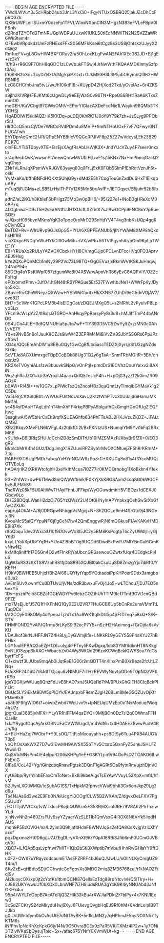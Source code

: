 -----BEGIN AGE ENCRYPTED FILE-----
YWdlLWVuY3J5cHRpb24ub3JnL3YxCi0+IFgyNTUxOSBRQ25jakJZcDhCcFp6Q3Zk
QXBrUWFLelliSUxmY0ozeFp1TFVLWloxNXpnClN3MHgzN3B3eFVLeFBpV0lFSnIv
d2RndTZYOFd3TmNRUGplWDRuUUxwK1UKLS0tIEdNNWlTN2N2SVZZaWR6Wk9tem4r
OFEwbVRpdkdzUmFzRHExdFFkS056MFkKsei6tCgz8s3US8jOhtskzUJyyX2dQig2
Rm1ucFV+gL8GwHW4BXFORuv2n/5OhLoxKLgPwAN2FAh1XEc362JD+Bj1gE+/z3kY
1t/hB+rR6C9F7OhH8qGDC1zL0w/bukFTSwj4JrNwWthFKQAAMDKImtySzfpt3Aaj
If69IBB2bSn+2cyDZB3UcMg/qaP7Dxt+OJkM93H3L3P5pbO6ym/iQl3B2HWRSNRS
LzC8CHCfnbJna5tvL/wu/h10/ktFI8r+KUypD42HjXod2Txd/yCvelAz+6r4ZKSW
s9jIh2KIVRjHFEJKMt6cUgwDLy9eEEjWaG0v96TN+RpeG86RHt1RaA6KTxsZmmO0
mqGEH/KuVCbgt97GiWsOMtV+EPorYIGlazAXDeFcdNie1LWaykn98QMb3TKYCHSj
HqADOlW15/kiIAQZHK5KKDq+puDEj0KhRlO1J0oY9Y79k7zh+JsSLyg9PPObr5rJ
rIlr3CcQ5mzCjVOe7WBCsRVdPDm4u8MViP+9mNTHoUOxF7vF7QFwyr0NTFUCATwh
EhYDprAcQmE2fJR/QPpENYB8tlcV9QGqRPJIVF8pZ5ZZ7wVdeysLEh23B29FCK7C
olnFELYTiST0byvXTE+ElsEjsXAgfRsAbLHWjK3X+JndYUcVZuy4F7seer0nxxto
xr4q9ecbQvK/wwsmPl7mewQmwMVUfLFGzaE1sj15KNx7NxHmPbnojGzcQ2vqOhqo
ZNr1VLRnJqXPsmWVRJGV63yeyq80q0FrLj5xK0FQb5SlmPfEhRotVznJh5t+oskI
YvMxaKo/bffhBNFdHQKXtSUhjG9y+dMd2E5h7CogTou6nZxdDu6HxT1ElkqpuABy
mTuqBjPJGMs+zLSB5LrHyiThP7y12K5MnSboAsfF+/IETDqye//S5juhr52b6lbh
adnZ/aL2KQ/h8KbIeF6bPHgz73Mp3w0pBH6/+95/22Pe1+lNoB3gHReXdM0oAP+q
4LGgtnwJ+D9sT5H2sEaANtfUJH1XUc1LXZfn0f7sJIRwOCPp9FNCBoY7pRueSOEr
wJQxoH095bvnMKmsYgK3oTpneOroMrD29SnHdYV4T4vg3nbKsUQp4ggRoCiyhQEu
BeTDZ+RvHWlrURvp9GJsGpG5HlYUr6XGPFEANUbS/jINYWAM8XMP8hQkdhsHlf9B
vloX0kyoFNDqfnWuHYkCIROwMih+sVX/wPk+56TVlPgynhAr/pGm9KpLpTWiZ1tY
E8+YRUaXx2RULyYAZVOXCbckHYH8CVmgCJjp6PCLvnEFcoHVq0FO3Aprv4EJ9Hsg
kYe2QXuPQnMCb1mNy29P2Vd73L98TQ+GgOEVuzjxRkmWVtK9KJuHnqwj24NdP94e
85DEtg4oYRsKlWpf057zfgumWc8i04XSWrwApeVhR86yEvC8AQPViY/OZZcFpHqi
eP0xbmxfPmv+3JfO4JtGN48tR6YPAGue5Er537FWwhbJNe1+WWrFpKyJDyso5KCL
Z8uvleRrrChnWNeyzQXWzwHYSbWdGpdtxHkXXNS7ZUhDr9eG5dcVOjAV7/ove821
BH7+5c1WnK1GPcLRM6b4IsElDgCat/zDQEJMXgQ5L+s2MRhL2vPyuIvP8Lpyb3Lp
YFcnI9cWLpY2Z/tl8xIsQTGRO+AnHkqyPpRarsyPy8/3u8+hMJiffTmP44bANrDG
0S4UCn4JLEH9dfQMNUhta5pJto7wF+TlY393D5VC5ZwYy/tZxz/MN0c0AhLvVE7Y
Yd+s9NvB5n8o1JuuK8CZJs9iwW4Z3EPRM4Mi6iVvZV9SJbYSSGRs6PpJPzcffow1
XG4q/QQcEmAhDW1u8EBuGQy1GwCgBfLtx5ascTEDZXjXyrsj/SfU3zgNZdsSt74c
ScVTJe8AGXUmrxgeTBpECoBQk88Ug31Q2y6gTaA+SnmTRbMGltR+5Bh/onqxrJz9
KR2XeTVGyhiALs1zw3buuvkSNpG/vOnPtjl+pmdDrS1ECVhzQou/Yalxv2i8AXiN
WqZqhRaJZQ1+k/r3oVroalJ4uac+QdQ5TeUcF4h+H+pOjG3yzZf2k0imZR09AOsX
b0AW+RI45I++w1QG7xLpPlWcTszQsZncoHBz3quQmtLtyTImqlbGYMaVx1g2C5Du
Va5LBrjCKX6IdB0t+WWUuFUitNdUoXavU2KtztWhPTvc30U3ajd6iHamaMKMd15L
yc454sfDAoHTAqLdh1hT4ImXhFF4rkqPBPyA5blgufhCkGmgHGnOfUgZlEQFItwc
3ssghwA/5W5bNrCxEh9rqfXSUEAGhfb634PhFTsABJ2HKJVzuZKDZ+JiFALtQM8Z
XRz2KkqvXMvFLN6kVFgL4z2tdkfDI2I/BxFXNtzUS+NumqiYM5Yvi1bFq2BRxM8B
vKUIxk+B8l3RIzSHUJdCchi2D8zSmDITrUb10iMZSMAzPJXbyBr9fZ0+0/EO3gR2
Bl/blcbMrK4h4GUz/DdgJmgX1RZUuviRPZSya1rMvOXONtuejZF5hRrKRmM+7jtg
RAKFi9XO6UgPMDrFabquYvHYnNGJW6zPozkG+XXUCg8o81s4t3YccMUQjGTVEoLq
hAQArjrIKZtXRKWtofghH0xeYkIhMcua7I0Z77ir0KMDQrhobg11XoBklm4Y1ekk
83HZh1Wz+dwP6TMwdSmQWpWf9mk/F0KYjXkKRO3Axm2ccqSG0kWGCFbz5JLFMkS9
TncRWz05kF5U0AltWwTHAyIFhnLJFFkp/WyOGuwdmhH5V1BOzx1dCEXJ0Gbdv0Lo
DHE28DQqLWanH2dzOi7G5YzQWsY2U4Ot0HNyInAPYnpkxqCeh6wSrXoGfAyO2XDb
eapruj4OkAI+A/8j0DRGpwNhbgpVsMgcj+N+8h2QOLo9mH4SrGtc9j43NGexj6Nl
KvouMcS5alQYYpuNFCjFgCeN7iw42QmEnggwRjN8mQGkusF1AvKAKvHMDE9l87Xk
r9pQbquTdev3WxcSU10f9DOvwVoSI5JC2y5BM8KsPogtpTbcZyUWdljl+yGjY6jD
kxyLLYokXpUbYYq1HxYUe4Zl8bBT0g9UQDd6Dwd5kPwPJ7MIYBnGul6GmKvNtwN2
kxMlfq9nlffh17D5Gn4O2wfFInkRjYaUbcnGP6sewouOZwtxfUqr4DEdgkcRi4uS
UgW3uRS3z9XTSRVzahB811jDb88B5XQJBl0akCsuUuSD8ZmzgYjo7diRf0/YKEFH
H9kV9BWHEB5UhjcHBh2Al68UQYfytYqp5YOdtadoiPpKHPoer9Ddx3amgboe0Ja2
AvEm6UvXxwmfCu0DTUvU/jVNs/zdR3bwxuFvOj4Jo5+wLTChcu7jDJ7EO5n6vxY5
1DvHpszhPeib8CBZafGGbWDYPv6IebzGOZthUhTTlM9Icf7Tmf9OVt1enQBd9FZE
mx7MsEjJbfJ57Q1fHXFhNQ1Qy0E2U2VR7FHuGCB6Up5bCnRe2unsVMmTtLTuqOCs
lAf2COyE09XOMy4dYpepJTj2dTd1Aa8WK1tqIkDG5p4jrFfDTeq758xQ+S/K+STV
l1HMFOND2YvAPJQ1rmu8rLKyS9l92ocP7Y5+nSziH2HAoimog+fGrOjtIa6sAvKU
l/DAJkof3krNJHFFJN7Z4H8LyjDyGWmjkfe+LNKkRL9yGEYS59F4aKYJ27nBPHkk
LGY1uuIEPB/rQ2oEZjH1Z6+uIyj4iFFTnyIiFXwDgxq/lcb83YMf6dknHT8NKkgi
9vNLIO8zpp6kAXC+WbacbZv04Wy8WtQd296zvKCWgBcklQW6Sea7YdCsbyrfFcFS
C1+xiwzf3LJUbs9mqAb3IJqtReE1G06r2mQDTT4nKlhxPmB0XrBeze2fcUtLZNq+
FUcXBF24I16OZl8JdfTGjcqu6vNlMUFZiTHzREVWyNqvtpODo9T0pNQzVFtLrK9b
jgeY2GXjwWUuq8QnzFdUvE6hAO7xnJ5UQeI1d7rM/9PUxGhGiFH8CIqBckPlnLkt
D8Uc5LY2iEkM9BW5oPIOYk/EAJnpxbFRemZJgH209Lm8MeG5QZUvOjXfrPUxe9k9
+x8b9F6fgWIO6t7+oiwbZwbd7WcUvv9r+IpNEUqUMzEp0x1NxModuqfWoq4lrU7z
jpgrQual3685jvMFXHYLyYR1hlFFM4qaDYQ+9MfjBOn0Dz7sl2q0OWmsFFHCaHkt
I+lJYRygdfDqcAyArkOBNUFaCVWtWzgd//m4Vdf6+tx4H0AEEZRwwPudV4RJh/Rg
4+BU+HaZqj7WObrF+Y9LsOQ/TitFjoMxouyahh+ps8DtSy6Tuu4PX84AUG1/78p9
ybQ1tOsXakWXZ7D7w3IDwMH9AiVSX55bTYv5Ctxro5GxnFyZ5JnkJSHU1ZWwxIrD
CqSVIcMNsPm4/E4eIpuR206sKHPgYeF+G3KYLpn9/94GoPsOZTOAKO6ILwFkEViG
8IFa9/CoL42+Yg/tGinzcbqRnawPgtsk3DQnF1gAGRt5Oa9fytnRm/ujzhDjnVOX
nyUi8bp/RyrhYnbEFaxCmToNet+Bk8l9kbeAigsTsEYAwVVuyL52XpX+mf4/hfvM
82J/ynLXGtWMQi/tcSubAG1SS/TxHpkM2fphveVWai9bhIt3Cx6onJkp29Lg3d9u
Ta4NJAa6d3we2E9Fb0N/kiUcgYl0OOgfCLW5B2WXAh/Z/dgvkOeLFXV7Pg55UUdY
/FQTfTjdVVtCkq1vWTkIccPKojbQUWzn5E353B/6X+oI0RE79V8A62PhTnzlwYLd
xjhNvvNh2n460ZrsFUv9syYZyacrWzSLE11b1QmVsxG4iROX8N8Vrfk5IiodHAUS
mqh9P5BzOVKH/na/L2yim3Q9hjaf4HdnFBWNVJqSs2efQA8CsXvjgVzIcXhYaxof
pqzDgxmazHt0D6g/jU7JZEgDLryVXnXt9KrY0pA18RBi3Jfib6mF0UCmOJVBqVXl
XBC7+lLfQAp5qsLvpfnwr7MiT+1Qb2bSfl3XWptib7mVbufHhhRwGHlaYY9ffDHK
u0FZ+OW67uYRqyzodcaumETAsEFZRRF4bJ6uQJ/JwLU/xOIlNLKyCn/gUZ9T4m/I
8KvZxE+qHEdipSDj/OChwdeGoFgpvXs3MDO2miq3ZM36768zul/r1kNAOZFtqjSv
AI2IuoycOX/xp0jt2cYofKs1tbmQCNl87QellxEzTdg88rpNtcvlvHQ5lTlry+H+
cJ882UKYwwuUf0bXDk0LbnWNF7iZH9iudsRUA3gYcK9K4iyNNGAbd3JNfOKHk4ur
95p4/WYLTeObpB7AcATeRjQ3ZHlk33kBu4rXWJIaPDktZr7bIPyx4x7KNl/IExw3
3cSdZFCKryS24zMkyduHwj6XyJ6FUievgQvgbHqEJ9Rf0hM+8VdnLoIpIB9TJJkb
g0lLVdWnbfym0bCvAcUtE7dNlTAyBK+5n1kLMN2y7qHPhmJF5bsNOXN57TyKTM6s
iNfFhv1pNdKhXcKpkG6jy14N/0C5OvraBCEx9zPaR5VKjTXMz4lP2w+1y7ONi3T2
vIVKaSbQysujTpic+Sx+/afac676YNrY0XVmWUt+kg==
-----END AGE ENCRYPTED FILE-----
